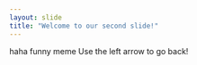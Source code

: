 ```yaml
---
layout: slide
title: "Welcome to our second slide!"
---
```

haha funny meme 
Use the left arrow to go back!
